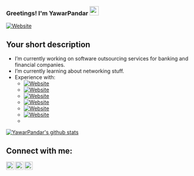### Greetings! I'm YawarPandar <img src="https://media.giphy.com/media/hvRJCLFzcasrR4ia7z/giphy.gif" width="25px">
[![Website](https://img.shields.io/badge/SoftwareDeveloper-InfoSecEnthusiastic-green?style=for-the-badge)](https://github.com/YawarPandar)
## Your short description
- I’m currently working on software outsourcing services for banking and financial companies.
- I’m currently learning about networking stuff.
- Experience with:
  - [![Website](https://img.shields.io/badge/VisualStudio.Net-✅-blue?style=flat&logo=visual-studio)](https://github.com/YawarPandar)
  - [![Website](https://img.shields.io/badge/MicrosoftSQLServer-✅-blue?style=flat&logo=microsoft-sql-server)](https://github.com/YawarPandar)
  - [![Website](https://img.shields.io/badge/Oracle-✅-blue?style=flat&logo=oracle)](https://github.com/YawarPandar)
  - [![Website](https://img.shields.io/badge/MySQL-✅-blue?style=flat&logo=mysql)](https://github.com/YawarPandar)
  - [![Website](https://img.shields.io/badge/MicrosoftAzure-✅-blue?style=flat&logo=microsoft-azure)](https://github.com/YawarPandar)
  - [![Website](https://img.shields.io/badge/Angular-✅-blue?style=flat&logo=angular)](https://github.com/YawarPandar)
  - 
<!-- - 👯 I’m looking to collaborate with Cyber Security oriented projects.
- 💬 Ask me about - ❔❔❔❔
- 🥅 2020 Goal - Get one certification as first step on Cyber Security career.
- ⚡ Fun fact - ❔❔❔❔
❔❔❔❔ means username in below README.md -->
<!-- Also feel free to update second URL to any URL -->
[![YawarPandar's github stats](https://github-readme-stats.vercel.app/api?username=YawarPandar&count_private=true&include_all_commits=true&theme=radical)](https://github.com/YawarPandar)
## Connect with me:
[<img align="left" alt="codeSTACKr.com" width="22px" src="https://cdn.jsdelivr.net/npm/simple-icons@v3/icons/facebook.svg" />][website]
[<img align="left" alt="codeSTACKr | Twitter" width="22px" src="https://cdn.jsdelivr.net/npm/simple-icons@v3/icons/twitter.svg" />][twitter]
[<img align="left" alt="codeSTACKr | LinkedIn" width="22px" src="https://cdn.jsdelivr.net/npm/simple-icons@v3/icons/linkedin.svg" />][linkedin]
<br />
<!-- This section you create this variables that are used above -->
[website]: https://www.facebook.com/mf.ramirezl
[twitter]: https://twitter.com/MFRamL
[linkedin]: https://www.linkedin.com/in/mauricioramirezrl/
